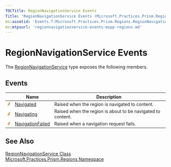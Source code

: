 ```yaml
---
TOCTitle: RegionNavigationService Events
Title: 'RegionNavigationService Events (Microsoft.Practices.Prism.Regions)'
ms:assetid: 'Events.T:Microsoft.Practices.Prism.Regions.RegionNavigationService'
ms:mtpsurl: 'regionnavigationservice-events-mspp-regions.md'
---
```


# RegionNavigationService Events

The [RegionNavigationService](/patterns-practices/reference/regionnavigationservice-class-mspp-regions) type exposes the following members.

## Events

<table>

<thead>
<tr class="header">
<th> </th>
<th>Name</th>
<th>Description</th>
</tr>
</thead>
<tbody>
<tr class="odd">
<td><img src="/patterns-practices/reference/images/pubevent.gif" alt="Public event"/></td>
<td><a href="/patterns-practices/reference/regionnavigationservice-navigated-event-mspp-regions" data-raw-source="[Navigated](/patterns-practices/reference/regionnavigationservice-navigated-event-mspp-regions)">Navigated</a></td>
<td><div class="summary">
Raised when the region is navigated to content.
</div></td>
</tr>
<tr class="even">
<td><img src="/patterns-practices/reference/images/pubevent.gif" alt="Public event"/></td>
<td><a href="/patterns-practices/reference/regionnavigationservice-navigating-event-mspp-regions" data-raw-source="[Navigating](/patterns-practices/reference/regionnavigationservice-navigating-event-mspp-regions)">Navigating</a></td>
<td><div class="summary">
Raised when the region is about to be navigated to content.
</div></td>
</tr>
<tr class="odd">
<td><img src="/patterns-practices/reference/images/pubevent.gif" alt="Public event"/></td>
<td><a href="/patterns-practices/reference/regionnavigationservice-navigationfailed-event-mspp-regions" data-raw-source="[NavigationFailed](/patterns-practices/reference/regionnavigationservice-navigationfailed-event-mspp-regions)">NavigationFailed</a></td>
<td><div class="summary">
Raised when a navigation request fails.
</div></td>
</tr>
</tbody>
</table>

## See Also

[RegionNavigationService Class](/patterns-practices/reference/regionnavigationservice-class-mspp-regions)  
[Microsoft.Practices.Prism.Regions Namespace](/patterns-practices/reference/mspp-regions-namespace)  